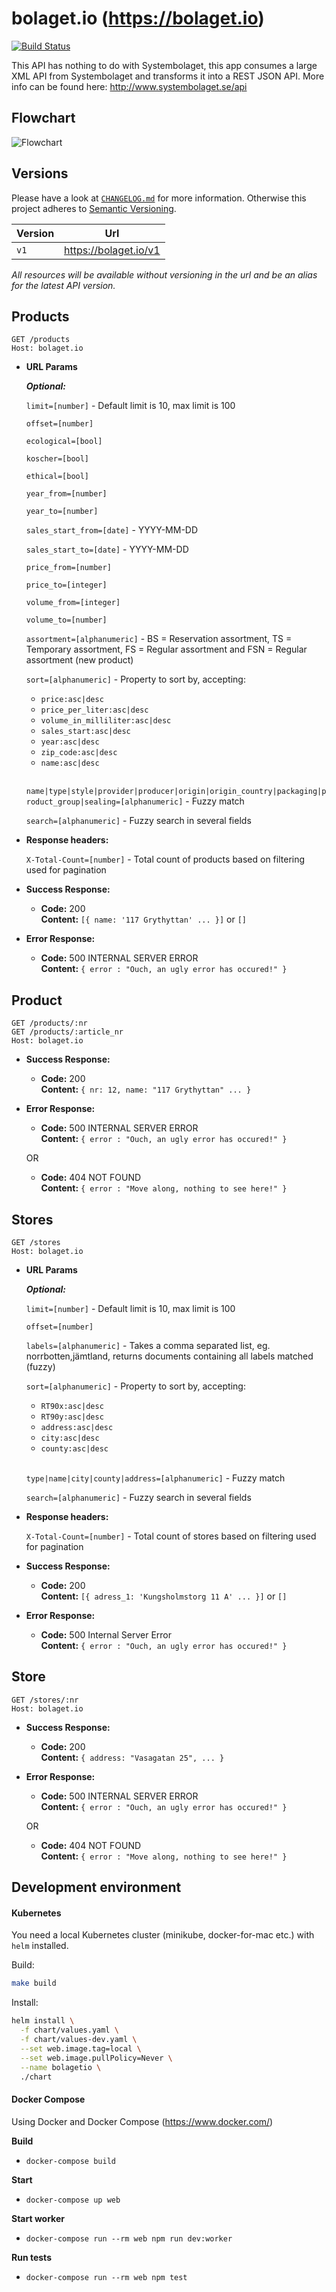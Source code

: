 # bolaget.io (https://bolaget.io)

[![Build Status](https://travis-ci.org/larsha/bolaget.io.svg?branch=master)](https://travis-ci.org/larsha/bolaget.io)

This API has nothing to do with Systembolaget, this app consumes a large XML API from Systembolaget and transforms it into a REST JSON API. More info can be found here: http://www.systembolaget.se/api

**Flowchart**
--
![Flowchart](./flowchart.png)

**Versions**
--

Please have a look at [`CHANGELOG.md`](CHANGELOG.md) for more information. Otherwise this project adheres to [Semantic Versioning](http://semver.org/spec/v2.0.0.html).

| Version       | Url                   |
| ------------- |:---------------------:|
| `v1`          | https://bolaget.io/v1 |

_All resources will be available without versioning in the url and be an alias for the latest API version._

**Products**
---

```http
GET /products
Host: bolaget.io
```

*  **URL Params**

   ***Optional:***

   `limit=[number]` - Default limit is 10, max limit is 100

   `offset=[number]`

   `ecological=[bool]`

   `koscher=[bool]`

   `ethical=[bool]`

   `year_from=[number]`

   `year_to=[number]`

   `sales_start_from=[date]` - YYYY-MM-DD

   `sales_start_to=[date]` - YYYY-MM-DD

   `price_from=[number]`

   `price_to=[integer]`

   `volume_from=[integer]`

   `volume_to=[number]`

   `assortment=[alphanumeric]` - BS = Reservation assortment, TS = Temporary assortment, FS	= Regular assortment and FSN = Regular assortment (new product)

   `sort=[alphanumeric]` - Property to sort by, accepting:
      - `price:asc|desc`
      - `price_per_liter:asc|desc`
      - `volume_in_milliliter:asc|desc`
      - `sales_start:asc|desc`
      - `year:asc|desc`
      - `zip_code:asc|desc`
      - `name:asc|desc`<br><br>

   `name|type|style|provider|producer|origin|origin_country|packaging|product_group|sealing=[alphanumeric]` - Fuzzy match

   `search=[alphanumeric]` - Fuzzy search in several fields


* **Response headers:**

    `X-Total-Count=[number]` - Total count of products based on filtering used for pagination


* **Success Response:**

  * **Code:** 200 <br />
    **Content:** `[{ name: '117 Grythyttan' ... }]` or `[]`


* **Error Response:**

  * **Code:** 500 INTERNAL SERVER ERROR <br />
    **Content:** `{ error : "Ouch, an ugly error has occured!" }`



**Product**
----
```http
GET /products/:nr
GET /products/:article_nr
Host: bolaget.io
```

* **Success Response:**

  * **Code:** 200 <br />
    **Content:** `{ nr: 12, name: "117 Grythyttan" ... }`


* **Error Response:**

  * **Code:** 500 INTERNAL SERVER ERROR <br />
    **Content:** `{ error : "Ouch, an ugly error has occured!" }`

  OR

  * **Code:** 404 NOT FOUND <br />
    **Content:** `{ error : "Move along, nothing to see here!" }`




**Stores**
----
```http
GET /stores
Host: bolaget.io
```

*  **URL Params**

   ***Optional:***

   `limit=[number]` - Default limit is 10, max limit is 100

   `offset=[number]`

   `labels=[alphanumeric]` - Takes a comma separated list, eg. norrbotten,jämtland, returns documents containing all labels matched (fuzzy)

   `sort=[alphanumeric]` - Property to sort by, accepting:
      - `RT90x:asc|desc`
      - `RT90y:asc|desc`
      - `address:asc|desc`
      - `city:asc|desc`
      - `county:asc|desc`<br><br>

   `type|name|city|county|address=[alphanumeric]` - Fuzzy match

   `search=[alphanumeric]` - Fuzzy search in several fields


* **Response headers:**

   `X-Total-Count=[number]` - Total count of stores based on filtering used for pagination


* **Success Response:**

  * **Code:** 200 <br />
    **Content:** `[{ adress_1: 'Kungsholmstorg 11 A' ... }]` or `[]`


* **Error Response:**

  * **Code:** 500 Internal Server Error <br />
    **Content:** `{ error : "Ouch, an ugly error has occured!" }`


**Store**
----
```http
GET /stores/:nr
Host: bolaget.io
```

* **Success Response:**

  * **Code:** 200 <br />
    **Content:** `{ address: "Vasagatan 25", ... }`


* **Error Response:**

  * **Code:** 500 INTERNAL SERVER ERROR <br />
    **Content:** `{ error : "Ouch, an ugly error has occured!" }`

  OR

  * **Code:** 404 NOT FOUND <br />
    **Content:** `{ error : "Move along, nothing to see here!" }`


**Development environment**
----
#### Kubernetes
You need a local Kubernetes cluster (minikube, docker-for-mac etc.) with `helm` installed.

Build:
```bash
make build
```

Install:
```bash
helm install \
  -f chart/values.yaml \
  -f chart/values-dev.yaml \
  --set web.image.tag=local \
  --set web.image.pullPolicy=Never \
  --name bolagetio \
  ./chart
```
 
 #### Docker Compose
Using Docker and Docker Compose (https://www.docker.com/)
 
 **Build**
 
 - ```docker-compose build```
 
 **Start**
 
 - ```docker-compose up web```
 
 **Start worker**
 
 - ```docker-compose run --rm web npm run dev:worker```
 
 **Run tests**
 
 - ```docker-compose run --rm web npm test```